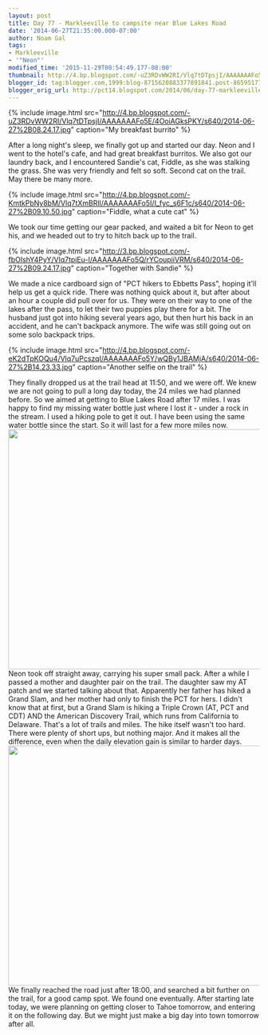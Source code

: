 ```yaml
---
layout: post
title: Day 77 - Markleeville to campsite near Blue Lakes Road
date: '2014-06-27T21:35:00.000-07:00'
author: Noam Gal
tags:
- Markleeville
- '"Neon"'
modified_time: '2015-11-29T00:54:49.177-08:00'
thumbnail: http://4.bp.blogspot.com/-uZ3RDvWW2RI/Vlq7tDTpsjI/AAAAAAAFo5E/4OoiAGksPKY/s72-c/2014-06-27%2B08.24.17.jpg
blogger_id: tag:blogger.com,1999:blog-8715620883377891841.post-8659517758620667419
blogger_orig_url: http://pct14.blogspot.com/2014/06/day-77-markleeville-to-campsite-near.html
---
```




{% include image.html src="http://4.bp.blogspot.com/-uZ3RDvWW2RI/Vlq7tDTpsjI/AAAAAAAFo5E/4OoiAGksPKY/s640/2014-06-27%2B08.24.17.jpg" caption="My breakfast burrito" %}

 After a long night's sleep, we finally got up and started our day. Neon and I went to the hotel's cafe, and had
 great breakfast burritos. We also got our laundry back, and I encountered Sandie's cat, Fiddle, as she was stalking
 the grass. She was very friendly and felt so soft. Second cat on the trail. May there be many more.


{% include image.html src="http://4.bp.blogspot.com/-KmtkPbNy8bM/Vlq7tXmBRlI/AAAAAAAFo5I/I_fyc_s6F1c/s640/2014-06-27%2B09.10.50.jpg" caption="Fiddle, what a cute cat" %}

 We took our time getting our gear packed, and waited a bit for Neon to get his, and we headed out to try to hitch
 back up to the trail.


{% include image.html src="http://3.bp.blogspot.com/-fbOIshY4PyY/Vlq7tpiEu-I/AAAAAAAFo5Q/rYCoupiiVRM/s640/2014-06-27%2B09.24.17.jpg" caption="Together with Sandie" %}

 We made a nice cardboard sign of "PCT hikers to Ebbetts Pass", hoping it'll help us get a quick ride. There was
 nothing quick about it, but after about an hour a couple did pull over for us. They were on their way to one of the
 lakes after the pass, to let their two puppies play there for a bit. The husband just got into hiking several years
 ago, but then hurt his back in an accident, and he can't backpack anymore. The wife was still going out on some solo
 backpack trips.


{% include image.html src="http://4.bp.blogspot.com/-eK2dTpKOQu4/Vlq7uPcszqI/AAAAAAAFo5Y/wQBy1JBAMjA/s640/2014-06-27%2B14.23.33.jpg" caption="Another selfie on the trail" %}

 They finally dropped us at the trail head at 11:50, and we were off. We knew we are not going to pull a long day
 today, the 24 miles we had planned before. So we aimed at getting to Blue Lakes Road after 17 miles.
I was happy
 to find my missing water bottle just where I lost it - under a rock in the stream. I used a hiking pole to get it
 out. I have been using the same water bottle since the start. So it will last for a few more miles now.
[ <img border="0" height="480"
 src="http://2.bp.blogspot.com/-CWPhCxalyR4/Vlq7uVst18I/AAAAAAAFo5c/RxoyO6rXVQo/s640/2014-06-27%2B14.41.26.jpg"
 width="640"/> ](http://2.bp.blogspot.com/-CWPhCxalyR4/Vlq7uVst18I/AAAAAAAFo5c/RxoyO6rXVQo/s1600/2014-06-27%2B14.41.26.jpg)
Neon took off straight away, carrying his super small pack. After
 a while I passed a mother and daughter pair on the trail. The daughter saw my AT patch and we started talking about
 that. Apparently her father has hiked a Grand Slam, and her mother had only to finish the PCT for hers. I didn't
 know that at first, but a Grand Slam is hiking a Triple Crown (AT, PCT and CDT) AND the American Discovery Trail,
 which runs from California to Delaware. That's a lot of trails and miles.
The hike itself wasn't too hard. There
 were plenty of short ups, but nothing major. And it makes all the difference, even when the daily elevation gain is
 similar to harder days.
[ <img border="0" height="480"
 src="http://1.bp.blogspot.com/-bo073lsk5II/Vlq7vNqVviI/AAAAAAAFo5k/GlovOZjFUe4/s640/2014-06-27%2B14.52.54.jpg"
 width="640"/> ](http://1.bp.blogspot.com/-bo073lsk5II/Vlq7vNqVviI/AAAAAAAFo5k/GlovOZjFUe4/s1600/2014-06-27%2B14.52.54.jpg)
We finally reached the road just after 18:00, and searched a bit
 further on the trail, for a good camp spot. We found one eventually. After starting late today, we were planning on
 getting closer to Tahoe tomorrow, and entering it on the following day. But we might just make a big day into town
 tomorrow after all.
